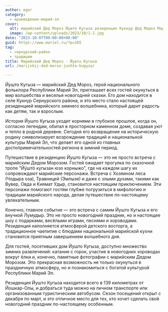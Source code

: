 ```yaml
---
author: egor
category:
  - краеведение-марий-эл
cover:
  alt: марийский Дед Мороз Йушто Кугыза резиденция Кукнур Дед Мороз Марий Эл
  image: /wp-content/uploads/2023/10/1-2.jpg
date: "2023-10-07T09:00:00+00:00"
guid: https://www.mariel.ru/?p=285
tag:
  - сернурский-район
  - традиции
title: Марийский Дед Мороз - Йушто Кугыза
url: /marijskij-ded-moroz-jushto-kugyza/

---
```

Йушто Кугыза — марийский Дед Мороз, герой национального фольклора Республики Марий Эл, приглашает всех гостей окунуться в мир волшебства и веселья новогодней сказки. Его дом находится в селе Кукнур Сернурского района, и это место стало настоящей резиденцией марийского зимнего волшебника, который дарит радость как детям, так и взрослым.

История Йушто Кугыза уходит корнями в глубокое прошлое, когда он, согласно легендам, обитал в просторном каменном доме, создавая уют и тепло в родной деревне. Сегодня его возвращение на историческую родину символизирует возрождение традиций и национальной культуры Марий Эл, что делает его одной из главных достопримечательностей региона в зимний период.

Путешествие в резиденцию Йушто Кугыза — это не просто встреча с марийским Дедом Морозом. Гостей ожидает прогулка по сказочной тропе "Йӱштӧ кугызан юзо корныжо", где на каждом шагу их сопровождают марийские персонажи. Встреча с Хозяином леса (Чодыра оза), Травницей (Эмлызе) и даже с злыми духами, такими как Вувер, Овда и Киямат Удыр, становится настоящим приключением. Эти персонажи помогают гостям глубже погрузиться в мифологию и традиции марийского народа, делая путешествие по-настоящему увлекательным.

Конечно, главное событие — это встреча с самим Йушто Кугыза и его внучкой Лумудыр. Это не просто новогодний праздник, но и настоящее шоу с подарками, весёлыми играми, песнями и хороводами. Резиденция наполняется атмосферой детского восторга, а традиционное чаепитие с блюдами национальной марийской кухни становится приятным завершением волшебного дня.

Для гостей, посетивших дом Йушто Кугыза, доступно множество зимних развлечений: катание с горок, участие в новогодних хороводах вокруг ёлки и, конечно, памятные фотографии с марийским Дедом Морозом. Это прекрасная возможность не только окунуться в праздничную атмосферу, но и познакомиться с богатой культурой Республики Марий Эл.

Резиденция Йушто Кугыза находится всего в 139 километрах от Йошкар-Олы, и добраться туда можно на личном транспорте или организованным туристическим автобусом. Сезон посещений открыт с декабря по март, и это отличное место для тех, кто хочет сделать свой новогодний праздник по-настоящему особенным.
